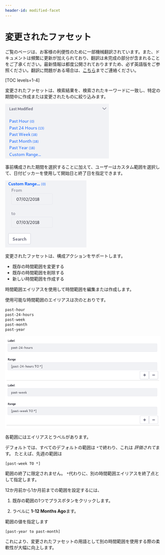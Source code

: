 ```yaml
---
header-id: modified-facet
---
```


# 変更されたファセット

<p class="alert alert-info"><span class="wysiwyg-color-blue120">ご覧のページは、お客様の利便性のために一部機械翻訳されています。また、ドキュメントは頻繁に更新が加えられており、翻訳は未完成の部分が含まれることをご了承ください。最新情報は都度公開されておりますため、必ず英語版をご参照ください。翻訳に問題がある場合は、<a href="mailto:support-content-jp@liferay.com">こちら</a>までご連絡ください。</span></p>

[TOC levels=1-4]

変更されたファセットは、検索結果を、検索されたキーワードに一致し、特定の期間中に作成または変更されたものに絞り込みます。

![図1：一致するコンテンツを持つ各期間はファセット用語です。](../../../images/search-modified-facet.png)

事前構成された期間を選択することに加えて、ユーザーはカスタム範囲を選択して、日付ピッカーを使用して開始日と終了日を指定できます。

![図2：ユーザーは、変更されたファセットにカスタム範囲を含めることができます。](../../../images/search-modified-facet-custom.png)

変更されたファセットは、構成アクションをサポートします。

  - 既存の時間範囲を変更する
  - 既存の時間範囲を削除する
  - 新しい時間範囲を作成する

時間範囲エイリアスを使用して時間範囲を編集または作成します。

使用可能な時間範囲のエイリアスは次のとおりです。

    past-hour
    past-24-hours
    past-week
    past-month
    past-year

![図3：時間範囲はファセットの構成で設定されます。](../../../images/search-modified-facet-config.png)

各範囲にはエイリアスとラベルがあります。

デフォルトでは、すべてのデフォルトの範囲は `*`で終わり、これは *評価されて*ます。 たとえば、先週の範囲は

    [past-week TO *]

範囲の終了に限定されません。 `*`代わりに、別の時間範囲エイリアスを終了点として指定します。

12か月前から1か月前までの範囲を設定するには、

1.  既存の範囲の1つでプラスボタンをクリックします。

2.  ラベルに **1-12 Months Ago**ます。

範囲の値を指定します

    [past-year to past-month]

これにより、変更されたファセットの用語として別の時間範囲を使用する際の柔軟性が大幅に向上します。
